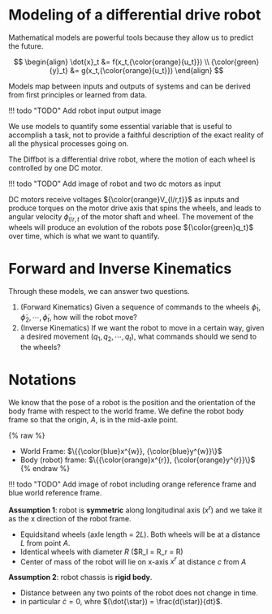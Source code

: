 # Modeling of a differential drive robot

Mathematical models are powerful tools because they allow us to predict the future.

$$
\begin{align}
    \dot{x}_t &= f(x_t,{\color{orange}{u_t}}) \\
    {\color{green}{y}_t} &= g(x_t,{\color{orange}{u_t}})
\end{align}
$$

Models map between inputs and outputs of systems and can be derived from first principles or learned from data.

!!! todo "TODO"
    Add robot input output image


We use models to quantify some essential variable that is useful to accomplish a task, 
not to provide a faithful description of the exact reality of all the physical processes going on.

The Diffbot is a differential drive robot, where the motion of each wheel is controlled by one DC motor.

!!! todo "TODO"
    Add image of robot and two dc motors as input


DC motors receive voltages ${\color{orange}V_{l/r,t}}$ as inputs and produce torques on the motor drive axis that spins the wheels,
and leads to angular velocity $\dot{\phi}_{l/r,t}$ of the motor shaft and wheel.
The movement of the wheels will produce an evolution of the robots pose ${\color{green}q_t}$ over time, which is what we want to quantify.

# Forward and Inverse Kinematics

Through these models, we can answer two questions.

1. (Forward Kinematics) Given a sequence of commands to the wheels $\dot{\phi}_{1}, \dot{\phi}_{2}, \cdots, \dot{\phi}_{t}$, how will the robot move?
2. (Inverse Kinematics) If we want the robot to move in a certain way, given a desired movement $(q_1, q_2, \cdots, q_t)$, what
commands should we send to the wheels?

# Notations

We know that the pose of a robot is the position and the orientation of the body frame with respect to the world frame.
We define the robot body frame so that the origin, $A$, is in the mid-axle point.

{% raw %}
- World Frame: $\{{\color{blue}x^{w}}, {\color{blue}y^{w}}\}$
- Body (robot) frame: $\{{\color{orange}x^{r}}, {\color{orange}y^{r}}\}$
{% endraw %}

!!! todo "TODO"
    Add image of robot including orange reference frame and blue world reference frame.


**Assumption 1**: robot is **symmetric** along longitudinal axis ($x^r$) and we take it as the x direction of the robot frame.

- Equidsitand wheels (axle length = $2L$). Both wheels will be at a distance $L$ from point $A$.
- Identical wheels with diameter $R$ ($R_l = R_r = R)
- Center of mass of the robot will lie on x-axis $x^r$ at distance $c$ from $A$


**Assumption 2**: robot chassis is **rigid body**.

- Distance between any two points of the robot does not change in time.
- in particular $\dot{c} = 0$, whre $(\dot{\star}) = \frac{d(\star)}{dt}$.